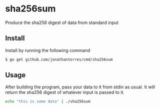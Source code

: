# sha256sum
Produce the sha256 digest of data from standard input

## Install
Install by running the following command
```bash
$ go get github.com/jonathantorres/cmd/sha256sum
```

## Usage
After building the program, pass your data to it from stdin as usual. It will return the sha256 digest of whatever input is passed to it.
```bash
echo "this is some data" | ./sha256sum
```
